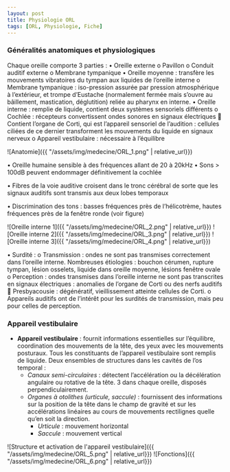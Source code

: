 ```yaml
---
layout: post
title: Physiologie ORL
tags: [ORL, Physiologie, Fiche]
---
```

### Généralités anatomiques et physiologiques

Chaque oreille comporte 3 parties :
•	Oreille externe
o	Pavillon
o	Conduit auditif externe
o	Membrane tympanique
•	Oreille moyenne : transfère les mouvements vibratoires du tympan aux liquides de l’oreille interne
o	Membrane tympanique : iso-pression assurée par pression atmosphérique à l’extérieur, et trompe d’Eustache (normalement fermée mais s’ouvre au bâillement, mastication, déglutition) reliée au pharynx en interne.
•	Oreille interne : remplie de liquide, contient deux systèmes sensoriels différents
o	Cochlée : récepteurs convertissent ondes sonores en signaux électriques
	Contient l’organe de Corti, qui est l’appareil sensoriel de l’audition : cellules ciliées de ce dernier transforment les mouvements du liquide en signaux nerveux
o	Appareil vestibulaire : nécessaire à l’équilibre

![Anatomie]({{ "/assets/img/medecine/ORL_1.png" | relative_url}})

•	Oreille humaine sensible à des fréquences allant de 20 à 20kHz
•	Sons > 100dB peuvent endommager définitivement la cochlée

•	Fibres de la voie auditive croisent dans le tronc cérébral de sorte que les signaux auditifs sont transmis aux deux lobes temporaux

•	Discrimination des tons : basses fréquences près de l’hélicotrème, hautes fréquences près de la fenêtre ronde (voir figure)

![Oreille interne 1]({{ "/assets/img/medecine/ORL_2.png" | relative_url}})
![Oreille interne 2]({{ "/assets/img/medecine/ORL_3.png" | relative_url}})
![Oreille interne 3]({{ "/assets/img/medecine/ORL_4.png" | relative_url}})

•	Surdité :
o	Transmission : ondes ne sont pas transmises correctement dans l’oreille interne. Nombreuses étiologies : bouchon cérumen, rupture tympan, lésion osselets, liquide dans oreille moyenne, lésions fenêtre ovale
o	Perception : ondes transmises dans l’oreille interne ne sont pas transcrites en signaux électriques : anomalies de l’organe de Corti ou des nerfs auditifs
	Presbyacousie : dégénératif, vieillissement atteinte cellules de Corti.
o	Appareils auditifs ont de l’intérêt pour les surdités de transmission, mais peu pour celles de perception.

### Appareil vestibulaire

- **Appareil vestibulaire** : fournit informations essentielles sur l’équilibre, coordination des mouvements de la tête, des yeux avec les mouvements posturaux. Tous les constituants de l’appareil vestibulaire sont remplis de liquide.
Deux ensembles de structures dans les cavités de l’os temporal :
    -	*Canaux semi-circulaires* : détectent l’accélération ou la décélération angulaire ou rotative de la tête. 3 dans chaque oreille, disposés perpendiculairement.
    - *Organes à otolithes (urticule, saccule)* : fournissent des informations sur la position de la tête dans le champ de gravité et sur les accélérations linéaires au cours de mouvements rectilignes quelle qu’en soit la direction.
        - *Urticule* : mouvement horizontal
        - *Saccule* : mouvement vertical

![Structure et activation de l'appareil vestibulaire]({{ "/assets/img/medecine/ORL_5.png" | relative_url}})
![Fonctions]({{ "/assets/img/medecine/ORL_6.png" | relative_url}})
